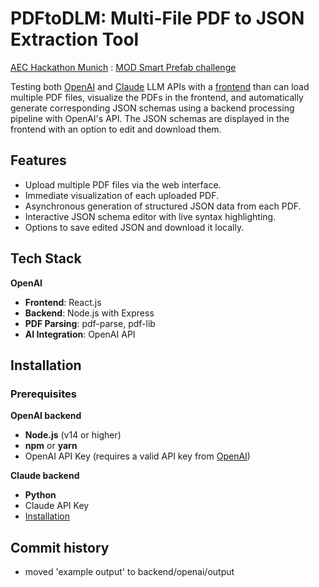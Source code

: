 # PDFtoDLM: Multi-File PDF to JSON Extraction Tool

[AEC Hackathon Munich](https://www.tum-venture-labs.de/events/aec-hackathon-munich-edition/) : [MOD Smart Prefab challenge](https://github.com/mod-construction/prefab-smart-parser)

Testing both  [OpenAI](backend/openai) and [Claude](backend/claude) LLM APIs with a [frontend](frontend) than can load multiple PDF files, visualize the PDFs in the frontend, and automatically generate corresponding JSON schemas using a backend processing pipeline with OpenAI's API. The JSON schemas are displayed in the frontend with an option to edit and download them.

## **Features**
- Upload multiple PDF files via the web interface.
- Immediate visualization of each uploaded PDF.
- Asynchronous generation of structured JSON data from each PDF.
- Interactive JSON schema editor with live syntax highlighting.
- Options to save edited JSON and download it locally.

## **Tech Stack**

**OpenAI**

- **Frontend**: React.js
- **Backend**: Node.js with Express
- **PDF Parsing**: pdf-parse, pdf-lib
- **AI Integration**: OpenAI API

## **Installation**

### **Prerequisites**

**OpenAI backend**

- **Node.js** (v14 or higher)
- **npm** or **yarn**
- OpenAI API Key (requires a valid API key from [OpenAI](https://platform.openai.com/))

**Claude backend**

- **Python**
- Claude API Key
- [Installation](backend/claude/README.md)

## Commit history

* moved 'example output' to backend/openai/output
